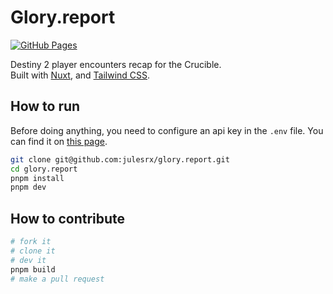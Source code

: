 # Glory.report

[![GitHub Pages](https://github.com/julesrx/glory.report/actions/workflows/gh-pages.yml/badge.svg?branch=master)](https://github.com/julesrx/glory.report/deployments/activity_log?environment=github-pages)

Destiny 2 player encounters recap for the Crucible.  
Built with [Nuxt](https://nuxt.com), and [Tailwind CSS](https://tailwindcss.com).

## How to run

Before doing anything, you need to configure an api key in the `.env` file. You can find it on [this page](https://www.bungie.net/en/Application).

```bash
git clone git@github.com:julesrx/glory.report.git
cd glory.report
pnpm install
pnpm dev
```

## How to contribute

```bash
# fork it
# clone it
# dev it
pnpm build
# make a pull request
```
